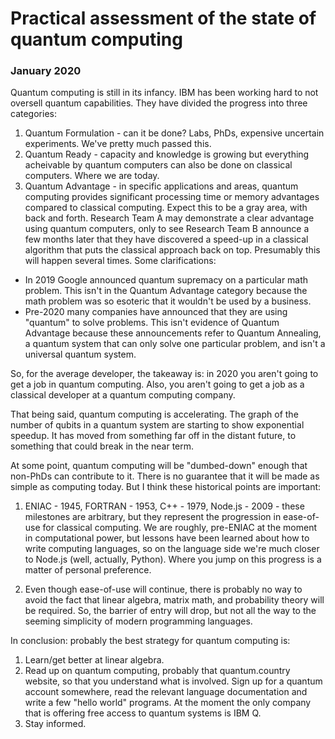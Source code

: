 # Practical assessment of the state of quantum computing

### January 2020

Quantum computing is still in its infancy. IBM has been working hard to not oversell quantum capabilities. They have divided the progress into three categories:
1. Quantum Formulation - can it be done? Labs, PhDs, expensive uncertain experiments. We've pretty much passed this.
2. Quantum Ready - capacity and knowledge is growing but everything acheivable by quantum computers can also be done on classical computers. Where we are today.
3. Quantum Advantage - in specific applications and areas, quantum computing provides significant processing time or memory advantages compared to classical computing. Expect this to be a gray area, with back and forth. Research Team A may demonstrate a clear advantage using quantum computers, only to see Research Team B announce a few months later that they have discovered a speed-up in a classical algorithm that puts the classical approach back on top. Presumably this will happen several times. Some clarifications:
- In 2019 Google announced quantum supremacy on a particular math problem. This isn't in the Quantum Advantage category because the math problem was so esoteric that it wouldn't be used by a business.
- Pre-2020 many companies have announced that they are using "quantum" to solve problems. This isn't evidence of Quantum Advantage because these announcements refer to Quantum Annealing, a quantum system that can only solve one particular problem, and isn't a universal quantum system.

So, for the average developer, the takeaway is: in 2020 you aren't going to get a job in quantum computing. Also, you aren't going to get a job as a classical developer at a quantum computing company.

That being said, quantum computing is accelerating. The graph of the number of qubits in a quantum system are starting to show exponential speedup. It has moved from something far off in the distant future, to something that could break in the near term.

At some point, quantum computing will be "dumbed-down" enough that non-PhDs can contribute to it. There is no guarantee that it will be made as simple as computing today. But I think these historical points are important:

1. ENIAC - 1945, FORTRAN - 1953, C++ - 1979, Node.js - 2009 - these milestones are arbitrary, but they represent the progression in ease-of-use for classical computing. We are roughly, pre-ENIAC at the moment in computational power, but lessons have been learned about how to write computing languages, so on the language side we're much closer to Node.js (well, actually, Python). Where you jump on this progress is a matter of personal preference.

2. Even though ease-of-use will continue, there is probably no way to avoid the fact that linear algebra, matrix math, and probability theory will be required. So, the barrier of entry will drop, but not all the way to the seeming simplicity of modern programming languages.

In conclusion: probably the best strategy for quantum computing is:
1. Learn/get better at linear algebra.
2. Read up on quantum computing, probably that quantum.country website, so that you understand what is involved. Sign up for a quantum account somewhere, read the relevant language documentation and write a few "hello world" programs. At the moment the only company that is offering free access to quantum systems is IBM Q.
3. Stay informed.


